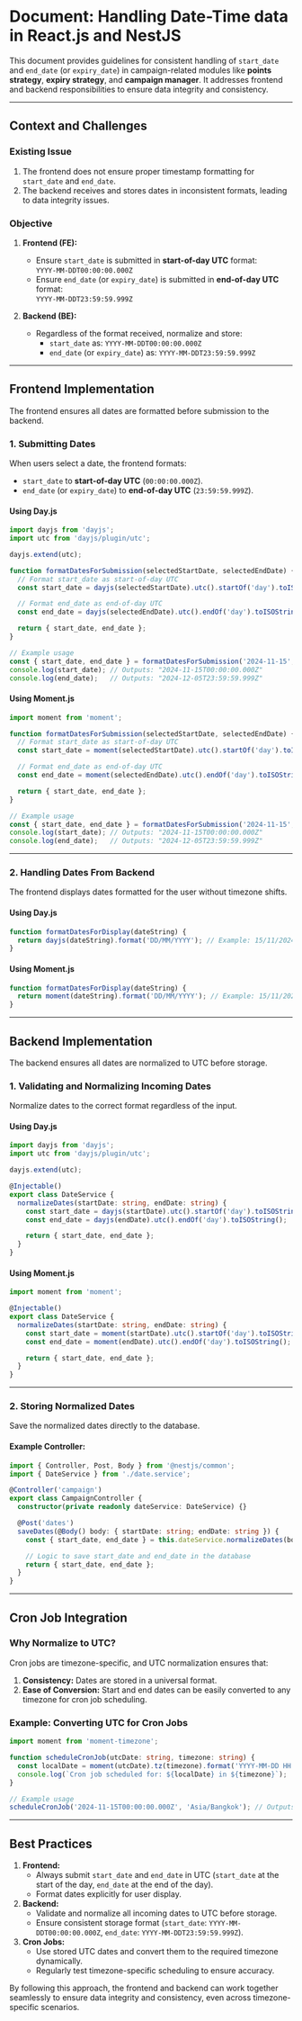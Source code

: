# **Document: Handling Date-Time data in React.js and NestJS**

This document provides guidelines for consistent handling of `start_date` and `end_date` (or `expiry_date`) in campaign-related modules like **points strategy**, **expiry strategy**, and **campaign manager**. It addresses frontend and backend responsibilities to ensure data integrity and consistency.

---

## **Context and Challenges**

### **Existing Issue**
1. The frontend does not ensure proper timestamp formatting for `start_date` and `end_date`.
2. The backend receives and stores dates in inconsistent formats, leading to data integrity issues.

### **Objective**
1. **Frontend (FE):**
   - Ensure `start_date` is submitted in **start-of-day UTC** format:  
     `YYYY-MM-DDT00:00:00.000Z`
   - Ensure `end_date` (or `expiry_date`) is submitted in **end-of-day UTC** format:  
     `YYYY-MM-DDT23:59:59.999Z`

2. **Backend (BE):**
   - Regardless of the format received, normalize and store:
     - `start_date` as: `YYYY-MM-DDT00:00:00.000Z`  
     - `end_date` (or `expiry_date`) as: `YYYY-MM-DDT23:59:59.999Z`

---

## **Frontend Implementation**

The frontend ensures all dates are formatted before submission to the backend.

### **1. Submitting Dates**

When users select a date, the frontend formats:
- `start_date` to **start-of-day UTC** (`00:00:00.000Z`).
- `end_date` (or `expiry_date`) to **end-of-day UTC** (`23:59:59.999Z`).

#### **Using Day.js**
```javascript
import dayjs from 'dayjs';
import utc from 'dayjs/plugin/utc';

dayjs.extend(utc);

function formatDatesForSubmission(selectedStartDate, selectedEndDate) {
  // Format start_date as start-of-day UTC
  const start_date = dayjs(selectedStartDate).utc().startOf('day').toISOString();

  // Format end_date as end-of-day UTC
  const end_date = dayjs(selectedEndDate).utc().endOf('day').toISOString();

  return { start_date, end_date };
}

// Example usage
const { start_date, end_date } = formatDatesForSubmission('2024-11-15', '2024-12-05');
console.log(start_date); // Outputs: "2024-11-15T00:00:00.000Z"
console.log(end_date);   // Outputs: "2024-12-05T23:59:59.999Z"
```

#### **Using Moment.js**
```javascript
import moment from 'moment';

function formatDatesForSubmission(selectedStartDate, selectedEndDate) {
  // Format start_date as start-of-day UTC
  const start_date = moment(selectedStartDate).utc().startOf('day').toISOString();

  // Format end_date as end-of-day UTC
  const end_date = moment(selectedEndDate).utc().endOf('day').toISOString();

  return { start_date, end_date };
}

// Example usage
const { start_date, end_date } = formatDatesForSubmission('2024-11-15', '2024-12-05');
console.log(start_date); // Outputs: "2024-11-15T00:00:00.000Z"
console.log(end_date);   // Outputs: "2024-12-05T23:59:59.999Z"
```

---

### **2. Handling Dates From Backend**

The frontend displays dates formatted for the user without timezone shifts.

#### **Using Day.js**
```javascript
function formatDatesForDisplay(dateString) {
  return dayjs(dateString).format('DD/MM/YYYY'); // Example: 15/11/2024
}
```

#### **Using Moment.js**
```javascript
function formatDatesForDisplay(dateString) {
  return moment(dateString).format('DD/MM/YYYY'); // Example: 15/11/2024
}
```

---

## **Backend Implementation**

The backend ensures all dates are normalized to UTC before storage.

### **1. Validating and Normalizing Incoming Dates**

Normalize dates to the correct format regardless of the input.

#### **Using Day.js**
```typescript
import dayjs from 'dayjs';
import utc from 'dayjs/plugin/utc';

dayjs.extend(utc);

@Injectable()
export class DateService {
  normalizeDates(startDate: string, endDate: string) {
    const start_date = dayjs(startDate).utc().startOf('day').toISOString(); // "YYYY-MM-DDT00:00:00.000Z"
    const end_date = dayjs(endDate).utc().endOf('day').toISOString();       // "YYYY-MM-DDT23:59:59.999Z"

    return { start_date, end_date };
  }
}
```

#### **Using Moment.js**
```typescript
import moment from 'moment';

@Injectable()
export class DateService {
  normalizeDates(startDate: string, endDate: string) {
    const start_date = moment(startDate).utc().startOf('day').toISOString(); // "YYYY-MM-DDT00:00:00.000Z"
    const end_date = moment(endDate).utc().endOf('day').toISOString();       // "YYYY-MM-DDT23:59:59.999Z"

    return { start_date, end_date };
  }
}
```

---

### **2. Storing Normalized Dates**

Save the normalized dates directly to the database.

#### Example Controller:
```typescript
import { Controller, Post, Body } from '@nestjs/common';
import { DateService } from './date.service';

@Controller('campaign')
export class CampaignController {
  constructor(private readonly dateService: DateService) {}

  @Post('dates')
  saveDates(@Body() body: { startDate: string; endDate: string }) {
    const { start_date, end_date } = this.dateService.normalizeDates(body.startDate, body.endDate);

    // Logic to save start_date and end_date in the database
    return { start_date, end_date };
  }
}
```

---

## **Cron Job Integration**

### **Why Normalize to UTC?**
Cron jobs are timezone-specific, and UTC normalization ensures that:
1. **Consistency:** Dates are stored in a universal format.
2. **Ease of Conversion:** Start and end dates can be easily converted to any timezone for cron job scheduling.

### **Example: Converting UTC for Cron Jobs**
```typescript
import moment from 'moment-timezone';

function scheduleCronJob(utcDate: string, timezone: string) {
  const localDate = moment(utcDate).tz(timezone).format('YYYY-MM-DD HH:mm:ss');
  console.log(`Cron job scheduled for: ${localDate} in ${timezone}`);
}

// Example usage
scheduleCronJob('2024-11-15T00:00:00.000Z', 'Asia/Bangkok'); // Outputs: "2024-11-15 07:00:00 in Asia/Bangkok"
```

---

## **Best Practices**
1. **Frontend:**
   - Always submit `start_date` and `end_date` in UTC (`start_date` at the start of the day, `end_date` at the end of the day).
   - Format dates explicitly for user display.
2. **Backend:**
   - Validate and normalize all incoming dates to UTC before storage.
   - Ensure consistent storage format (`start_date`: `YYYY-MM-DDT00:00:00.000Z`, `end_date`: `YYYY-MM-DDT23:59:59.999Z`).
3. **Cron Jobs:**
   - Use stored UTC dates and convert them to the required timezone dynamically.
   - Regularly test timezone-specific scheduling to ensure accuracy.

By following this approach, the frontend and backend can work together seamlessly to ensure data integrity and consistency, even across timezone-specific scenarios.
